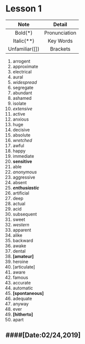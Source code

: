 # Lesson 1

Note|Detail
:---:|:---:
Bold(\*)|Pronunciation
Italic(\**)|Key Words
Unfamiliar(\[])|Brackets

1. arrogent
2. approximate
3. electrical
4. aural
5. *widespread*
6. segregate
7. abundant
8. ashamed
9. isolate
10. *extensive*
11. active
12. anxious
13. huge
14. decisive
15. absolute
16. *wretched*
17. awful
18. happy
19. immediate
20. **sensitive**
21. able
22. *anonymous*
23. aggressive
24. absent
25. ***enthusiastic***
26. artificial
27. deep
28. actual
29. acid
30. subsequent
31. sweet
32. *western*
33. apparent
34. alike
35. backward
36. awake
37. dental
38. **[amateur]**
39. heroine
40. [articulate]
41. aware
42. famous
43. accurate
44. automatic
45. **[spontaneous]**
46. adequate
47. anyway
48. ever
49. **[hitherto]**
50. apart
 
####[Date:02/24,2019]
---
